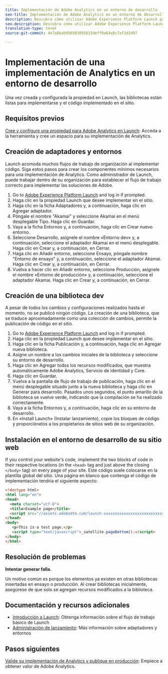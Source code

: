```yaml
---
title: Implementación de Adobe Analytics en un entorno de desarrollo
seo-title: Implementación de Adobe Analytics en un entorno de desarrollo
description: Descubra cómo utilizar Adobe Experience Platform Launch para implementar Adobe Analytics en su entorno de desarrollo.
seo-description: Descubra cómo utilizar Adobe Experience Platform Launch para implementar Adobe Analytics en su entorno de desarrollo.
translation-type: tm+mt
source-git-commit: 4e7a8bab956503093633deff0a64e8c7af2d5497

---
```



# Implementación de una implementación de Analytics en un entorno de desarrollo

Una vez creada y configurada la propiedad en Launch, las bibliotecas están listas para implementarse y el código implementado en el sitio.

## Requisitos previos

[Cree y configure una propiedad para Adobe Analytics en Launch](create-analytics-property.md): Acceda a la herramienta y cree un espacio para su implementación de Analytics.

## Creación de adaptadores y entornos

Launch acomoda muchos flujos de trabajo de organización al implementar código. Siga estos pasos para crear los componentes mínimos necesarios para una implementación de Analytics. Como administrador de Launch, puede trabajar dentro de su organización para establecer el flujo de trabajo correcto para implementar las soluciones de Adobe.

1. Go to [Adobe Experience Platform Launch](https://launch.adobe.com) and log in if prompted.
2. Haga clic en la propiedad Launch que desee implementar en el sitio.
3. Haga clic en la ficha Adaptadores y, a continuación, haga clic en Agregar adaptador.
4. Póngale el nombre "Akamai" y seleccione Akamai en el menú desplegable Tipo. Haga clic en Guardar.
5. Vaya a la ficha Entornos y, a continuación, haga clic en Crear nuevo entorno.
6. Seleccione Desarrollo, asígnele el nombre «Entorno dev» y, a continuación, seleccione el adaptador Akamai en el menú desplegable. Haga clic en Crear y, a continuación, en Cerrar.
7. Haga clic en Añadir entorno, seleccione Ensayo, póngale nombre "Entorno de ensayo" y, a continuación, seleccione el adaptador Akamai. Haga clic en Crear y, a continuación, en Cerrar.
8. Vuelva a hacer clic en Añadir entorno, seleccione Producción, asígnele el nombre «Entorno de producción» y, a continuación, seleccione el adaptador Akamai. Haga clic en Crear y, a continuación, en Cerrar.

## Creación de una biblioteca dev

A pesar de todos los cambios y configuraciones realizados hasta el momento, no se publicó ningún código. La creación de una biblioteca, que se traduce aproximadamente como una colección de cambios, permite la publicación de código en el sitio.

1. Go to [Adobe Experience Platform Launch](https://launch.adobe.com) and log in if prompted.
2. Haga clic en la propiedad Launch que desee implementar en el sitio.
3. Haga clic en la ficha Publicación y, a continuación, haga clic en Agregar nueva biblioteca.
4. Asigne un nombre a los cambios iniciales de la biblioteca y seleccione su entorno de desarrollo.
5. Haga clic en Agregar todos los recursos modificados, que muestra automáticamente Adobe Analytics, Servicio de identidad y Core.
6. Haga clic en Guardar.
7. Vuelva a la pantalla de flujo de trabajo de publicación, haga clic en el menú desplegable situado junto a la nueva biblioteca y haga clic en Generar para desarrollo. Pasados unos segundos, el punto amarillo de la biblioteca se vuelve verde, indicando que la compilación se ha realizado correctamente.
8. Vaya a la ficha Entornos y, a continuación, haga clic en su entorno de desarrollo.
9. En «Install Launch» (Instalar lanzamiento), copie los bloques de código y proporciónelos a los propietarios de sitios web de su organización.

## Instalación en el entorno de desarrollo de su sitio web

If you control your website's code, implement the two blocks of code in their respective locations (in the `<head>` tag and just above the closing `</body>` tag) on every page of your site. Este código suele colocarse en la plantilla global del sitio. Una página en blanco que contenga el código de implementación tendría el siguiente aspecto:

```html
<!doctype html>
<html lang="en">
<head>
  <meta charset="utf-8">
  <title>Example page</title>
  <script src="//assets.adobedtm.com/launch-xxxxxxxxxxxxxxxxxxxxxxxxxxxxxxxxxx-development.min.js"></script>
</head>
<body>
   <p>This is a test page.</p>
   <script type="text/javascript">_satellite.pageBottom();</script>
</body>
</html>
```

## Resolución de problemas

**Intentar generar falla.**

Un motivo común es porque los elementos ya existen en otras bibliotecas insertadas en ensayo o producción. Al crear bibliotecas inicialmente, asegúrese de que solo se agregan recursos modificados a la biblioteca.

## Documentación y recursos adicionales

- [Introducción a Launch](https://docs.adobelaunch.com/getting-started): Obtenga información sobre el flujo de trabajo básico de Launch
- [Administración de lanzamiento](https://docs.adobelaunch.com/administration): Más información sobre adaptadores y entornos

## Pasos siguientes

[Valide su implementación de Analytics y publique en producción](validate-publish-prod.md): Empiece a obtener valor de Adobe Analytics.
